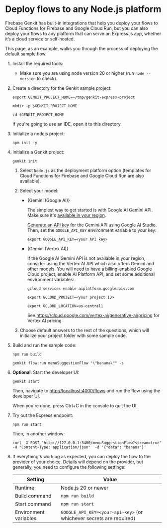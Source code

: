 # Deploy flows to any Node.js platform

Firebase Genkit has built-in integrations that help you deploy your flows to
Cloud Functions for Firebase and Google Cloud Run, but you can also deploy your
flows to any platform that can serve an Express.js app, whether it’s a cloud
service or self-hosted.

This page, as an example, walks you through the process of deploying the default
sample flow.

1.  Install the required tools:

    - Make sure you are using node version 20 or higher (run `node --version` to
      check).

1.  Create a directory for the Genkit sample project:

    ```posix-terminal
    export GENKIT_PROJECT_HOME=~/tmp/genkit-express-project

    mkdir -p $GENKIT_PROJECT_HOME

    cd $GENKIT_PROJECT_HOME
    ```

    If you're going to use an IDE, open it to this directory.

1.  Initialize a nodejs project:

    ```posix-terminal
    npm init -y
    ```

1.  Initialize a Genkit project:

    ```posix-terminal
    genkit init
    ```

    1. Select `Node.js` as the deployment platform option (templates for
       Cloud Functions for Firebase and Google Cloud Run are also available).

    1. Select your model:

       - {Gemini (Google AI)}

         The simplest way to get started is with Google AI Gemini API. Make sure
         it's
         [available in your region](https://ai.google.dev/available_regions).

         [Generate an API key](https://aistudio.google.com/app/apikey) for the
         Gemini API using Google AI Studio. Then, set the `GOOGLE_API_KEY`
         environment variable to your key:

         ```posix-terminal
         export GOOGLE_API_KEY=<your API key>
         ```

       - {Gemini (Vertex AI)}

         If the Google AI Gemini API is not available in your region, consider
         using the Vertex AI API which also offers Gemini and other models. You
         will need to have a billing-enabled Google Cloud project, enable AI
         Platform API, and set some additional environment variables:

         ```posix-terminal
         gcloud services enable aiplatform.googleapis.com

         export GCLOUD_PROJECT=<your project ID>

         export GCLOUD_LOCATION=us-central1
         ```

         See https://cloud.google.com/vertex-ai/generative-ai/pricing for Vertex AI pricing.

    1. Choose default answers to the rest of the questions, which will
       initialize your project folder with some sample code.

1.  Build and run the sample code:

    ```posix-terminal
    npm run build

    genkit flow:run menuSuggestionFlow "\"banana\"" -s
    ```

1.  **Optional**: Start the developer UI:

    ```posix-terminal
    genkit start
    ```

    Then, navigate to [http://localhost:4000/flows](http://localhost:4000/flows) and run
    the flow using the developer UI.

    When you're done, press Ctrl+C in the console to quit the UI.

1.  Try out the Express endpoint:

    ```posix-terminal
    npm run start
    ```

    Then, in another window:

    ```posix-terminal
    curl -X POST "http://127.0.0.1:3400/menuSuggestionFlow?stream=true" -H "Content-Type: application/json"  -d '{"data": "banana"}'
    ```

1.  If everything's working as expected, you can deploy the flow to the provider
    of your choice. Details will depend on the provider, but generally, you need
    to configure the following settings:

    | Setting               | Value                                                               |
    | --------------------- | ------------------------------------------------------------------- |
    | Runtime               | Node.js 20 or newer                                                 |
    | Build command         | `npm run build`                                                     |
    | Start command         | `npm run start`                                                     |
    | Environment variables | `GOOGLE_API_KEY=<your-api-key>` (or whichever secrets are required) |
